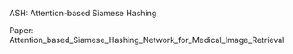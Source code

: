 ASH: Attention-based Siamese Hashing

Paper: Attention_based_Siamese_Hashing_Network_for_Medical_Image_Retrieval
